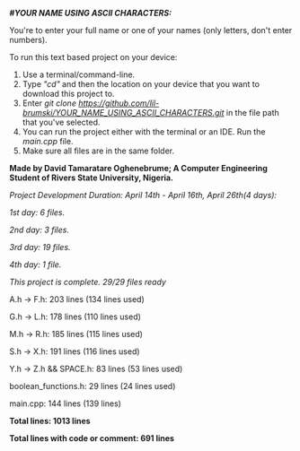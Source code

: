 *__#YOUR NAME USING ASCII CHARACTERS:__*

You're to enter your full name or one of your names (only letters, don't enter numbers).

To run this text based project on your device:
1. Use a terminal/command-line.
2. Type *"cd"* and then the location on your device that you want to download this project to.
3. Enter *git clone https://github.com/lil-brumski/YOUR_NAME_USING_ASCII_CHARACTERS.git* in the file path that you've selected.
4. You can run the project either with the terminal or an IDE. Run the *main.cpp* file.
5. Make sure all files are in the same folder.


__Made by David Tamaratare Oghenebrume;
A Computer Engineering Student of Rivers State University, Nigeria.__

*Project Development Duration: April 14th - April 16th, April 26th(4 days):*

*1st day: 6 files.*

*2nd day: 3 files.*

*3rd day: 19 files.*

*4th day: 1 file.*

*This project is complete. 29/29 files ready*

A.h -> F.h: 203 lines (134 lines used)

G.h -> L.h: 178 lines (110 lines used)

M.h -> R.h: 185 lines (115 lines used)

S.h -> X.h: 191 lines (116 lines used)

Y.h -> Z.h && SPACE.h: 83 lines (53 lines used)

boolean_functions.h: 29 lines (24 lines used)

main.cpp:  144 lines (139 lines)

__Total lines: 1013 lines__

__Total lines with code or comment: 691 lines__